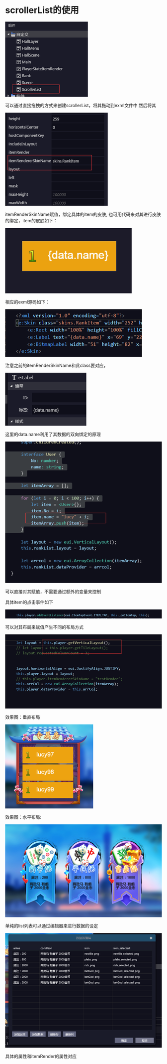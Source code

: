 # scrollerList的使用
![alt text](doc/images/1.png)

可以通过直接拖拽的方式来创建scrollerList，将其拖动到exml文件中
然后将其

![alt text](doc/images/2.png)

itemRenderSkinName赋值，绑定具体的item的皮肤,
也可用代码来对其进行皮肤的绑定，item的皮肤如下：

![alt text](doc/images/3.png)

相应的exml源码如下：

![alt text](doc/images/4.png)

注意之前的itemRenderSkinName和此class要对应，

![alt text](doc/images/5.png)

这里的data.name利用了其数据的双向绑定的原理

![alt text](doc/images/6.png)

可以直接对其赋值，不需要通过额外的变量来控制

具体item的点击事件如下

![alt text](doc/images/10.png)

可以对其布局来赋值产生不同的布局方式

![alt text](doc/images/11.png)

效果图：垂直布局

![alt text](doc/images/8.png)

效果图：水平布局:

![alt text](doc/images/7.png)

单纯的list列表可以通过编辑器来进行数据的设定

![alt text](doc/images/9.png)

具体的属性和itemRender的属性对应